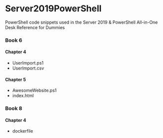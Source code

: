 # Server2019PowerShell
<p>PowerShell code snippets used in the Server 2019 &amp; PowerShell All-in-One Desk Reference for Dummies</p>
<h3>Book 6</h3>
  <h4>Chapter 4</h4>
  <ul>
    <li>UserImport.ps1</li>
    <li>UserImport.csv</li>
  </ul>
  <h4>Chapter 5</h4>
  <ul>
  <li>AwesomeWebsite.ps1</li>
  <li>index.html</li>
  </ul>
<h3>Book 8</h3>  
<h4>Chapter 4</h4>
<ul>
  <li>dockerfile</li>
</ul>
